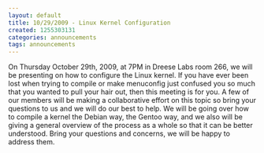 ```yaml
---
layout: default
title: 10/29/2009 - Linux Kernel Configuration
created: 1255303131
categories: announcements
tags: announcements
---
```

On Thursday October 29th, 2009, at 7PM in Dreese Labs room 266, we will be presenting on how to configure the Linux kernel. If you have ever been lost when trying to compile or make menuconfig just confused you so much that you wanted to pull your hair out, then this meeting is for you. A few of our members will be making a collaborative effort on this topic so bring your questions to us and we will do our best to help. We will be going over how to compile a kernel the Debian way, the Gentoo way, and we also will be giving a general overview of the process as a whole so that it can be better understood. Bring your questions and concerns, we will be happy to address them.
